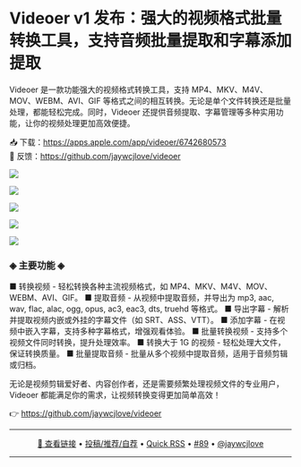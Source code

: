 Videoer v1 发布：强大的视频格式批量转换工具，支持音频批量提取和字幕添加提取
===

Videoer 是一款功能强大的视频格式转换工具，支持 MP4、MKV、M4V、MOV、WEBM、AVI、GIF 等格式之间的相互转换。无论是单个文件转换还是批量处理，都能轻松完成。同时，Videoer 还提供音频提取、字幕管理等多种实用功能，让你的视频处理更加高效便捷。


📥 下载：https://apps.apple.com/app/videoer/6742680573  
💬 反馈：https://github.com/jaywcjlove/videoer  

![](https://github.com/user-attachments/assets/4d5a06d0-aa35-4a9b-b8eb-f1a02175645c)

![](https://github.com/user-attachments/assets/eb5e1375-e2ca-42c9-9173-6f2d01e3412e)

![](https://github.com/user-attachments/assets/bc84f11c-d17e-410f-8bc7-29f3ae334836)

![](https://github.com/user-attachments/assets/c3e6700b-edaa-4fbc-ad06-9884c52832be)

![](https://github.com/user-attachments/assets/ca2567c7-1c5b-42e7-9123-84c220cf4333)

### ◈ 主要功能 ◈  

■ 转换视频 - 轻松转换各种主流视频格式，如 MP4、MKV、M4V、MOV、WEBM、AVI、GIF。
■ 提取音频 - 从视频中提取音频，并导出为 mp3, aac, wav, flac, alac, ogg, opus, ac3, eac3, dts, truehd 等格式。
■ 导出字幕 - 解析并提取视频内嵌或外挂的字幕文件（如 SRT、ASS、VTT）。
■ 添加字幕 - 在视频中嵌入字幕，支持多种字幕格式，增强观看体验。
■ 批量转换视频 - 支持多个视频文件同时转换，提升处理效率。
■ 转换大于 1G 的视频 - 轻松处理大文件，保证转换质量。
■ 批量提取音频 - 批量从多个视频中提取音频，适用于音频剪辑或归档。

无论是视频剪辑爱好者、内容创作者，还是需要频繁处理视频文件的专业用户，Videoer 都能满足你的需求，让视频转换变得更加简单高效！

👉 https://github.com/jaywcjlove/videoer

---

<p align="center">
<a href="https://github.com/jaywcjlove/videoer" target="_blank">🔗 查看链接</a> • 
<a href="https://github.com/jaywcjlove/quick-rss/issues/new/choose" target="_blank">投稿/推荐/自荐</a> • 
<a href="https://wangchujiang.com/quick-rss/feeds/index.html" target="_blank">Quick RSS</a> • 
<a href="https://github.com/jaywcjlove/quick-rss/issues/89" target="_blank">#89</a> • 
<a href="https://github.com/jaywcjlove" target="_blank">@jaywcjlove</a>
</p>

---
    